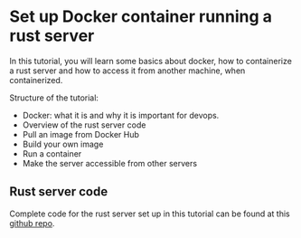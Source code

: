 # Set up Docker container running a rust server

In this tutorial, you will learn some basics about docker, how to containerize a rust server and how to access it from another machine, when containerized.

Structure of the tutorial:
- Docker: what it is and why it is important for devops.
- Overview of the rust server code
- Pull an image from Docker Hub
- Build your own image
- Run a container
- Make the server accessible from other servers

## Rust server code
Complete code for the rust server set up in this tutorial can be found at this [github repo](https://github.com/joloev/DD2482-executable-tutorial).



